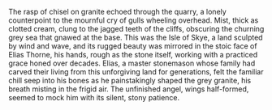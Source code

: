 The rasp of chisel on granite echoed through the quarry, a lonely counterpoint to the mournful cry of gulls wheeling overhead.  Mist, thick as clotted cream, clung to the jagged teeth of the cliffs, obscuring the churning grey sea that gnawed at the base.  This was the Isle of Skye, a land sculpted by wind and wave, and its rugged beauty was mirrored in the stoic face of Elias Thorne, his hands, rough as the stone itself, working with a practiced grace honed over decades.  Elias, a master stonemason whose family had carved their living from this unforgiving land for generations, felt the familiar chill seep into his bones as he painstakingly shaped the grey granite, his breath misting in the frigid air.  The unfinished angel, wings half-formed, seemed to mock him with its silent, stony patience.
